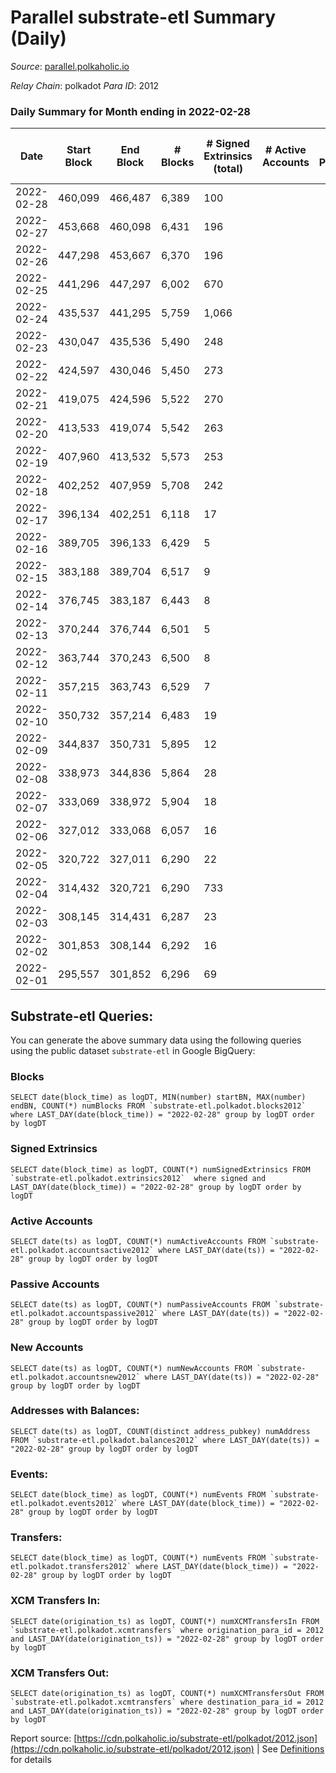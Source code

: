 # Parallel substrate-etl Summary (Daily)

_Source_: [parallel.polkaholic.io](https://parallel.polkaholic.io)

*Relay Chain*: polkadot
*Para ID*: 2012



### Daily Summary for Month ending in 2022-02-28


| Date | Start Block | End Block | # Blocks | # Signed Extrinsics (total) | # Active Accounts | # Passive | # New | # Addresses with Balances | # Events | # Transfers | # XCM Transfers In | # XCM Transfers Out | Issues | 
| ---- | ----------- | --------- | -------- | --------------------------- | ----------------- | --------- | ----- | ------------------------- | -------- | ----------- | ------------------ | ------------------- | ------ |
| 2022-02-28 | 460,099 | 466,487 | 6,389 | 100 |  |  |  | 34,447 | 13,183 |   |   |   |  |
| 2022-02-27 | 453,668 | 460,098 | 6,431 | 196 |  |  |  | 34,447 | 13,643 | 1 ($0.76) |   |   |  |
| 2022-02-26 | 447,298 | 453,667 | 6,370 | 196 |  |  |  | 34,446 | 13,523 |   |   |   |  |
| 2022-02-25 | 441,296 | 447,297 | 6,002 | 670 |  |  |  | 34,446 | 28,887 |   |   |   |  |
| 2022-02-24 | 435,537 | 441,295 | 5,759 | 1,066 |  |  |  | 32,761 | 36,979 | 1 ($1.34) |   |   |  |
| 2022-02-23 | 430,047 | 435,536 | 5,490 | 248 |  |  |  | 29,733 | 11,974 |   |   |   |  |
| 2022-02-22 | 424,597 | 430,046 | 5,450 | 273 |  |  |  | 29,733 | 11,987 |   |   |   |  |
| 2022-02-21 | 419,075 | 424,596 | 5,522 | 270 |  |  |  | 29,733 | 12,126 |   |   |   |  |
| 2022-02-20 | 413,533 | 419,074 | 5,542 | 263 |  |  |  | 29,733 | 12,139 |   |   |   |  |
| 2022-02-19 | 407,960 | 413,532 | 5,573 | 253 |  |  |  | 29,733 | 12,155 |   |   |   |  |
| 2022-02-18 | 402,252 | 407,959 | 5,708 | 242 |  |  |  | 29,733 | 12,389 |   |   |   |  |
| 2022-02-17 | 396,134 | 402,251 | 6,118 | 17 |  |  |  | 29,733 | 12,299 |   |   |   |  |
| 2022-02-16 | 389,705 | 396,133 | 6,429 | 5 |  |  |  | 29,733 | 12,882 |   |   |   |  |
| 2022-02-15 | 383,188 | 389,704 | 6,517 | 9 |  |  |  | 29,733 | 13,075 |   |   |   |  |
| 2022-02-14 | 376,745 | 383,187 | 6,443 | 8 |  |  |  | 29,733 | 12,922 |   |   |   |  |
| 2022-02-13 | 370,244 | 376,744 | 6,501 | 5 |  |  |  | 29,733 | 13,028 |   |   |   |  |
| 2022-02-12 | 363,744 | 370,243 | 6,500 | 8 |  |  |  | 29,733 | 13,037 |   |   |   |  |
| 2022-02-11 | 357,215 | 363,743 | 6,529 | 7 |  |  |  | 29,733 | 13,092 |   |   |   |  |
| 2022-02-10 | 350,732 | 357,214 | 6,483 | 19 |  |  |  |  | 13,042 |   |   |   |  |
| 2022-02-09 | 344,837 | 350,731 | 5,895 | 12 |  |  |  | 29,733 | 11,840 |   |   |   |  |
| 2022-02-08 | 338,973 | 344,836 | 5,864 | 28 |  |  |  | 29,733 | 11,835 |   |   |   |  |
| 2022-02-07 | 333,069 | 338,972 | 5,904 | 18 |  |  |  | 29,733 | 11,882 |   |   |   |  |
| 2022-02-06 | 327,012 | 333,068 | 6,057 | 16 |  |  |  | 29,733 | 12,173 |   |   |   |  |
| 2022-02-05 | 320,722 | 327,011 | 6,290 | 22 |  |  |  | 29,733 | 12,660 |   |   |   |  |
| 2022-02-04 | 314,432 | 320,721 | 6,290 | 733 |  |  |  | 29,733 | 89,619 | 14,323 ($1,365,753.86) |   |   |  |
| 2022-02-03 | 308,145 | 314,431 | 6,287 | 23 |  |  |  | 29,475 | 12,663 | 1 ($1,407,313.06) |   |   |  |
| 2022-02-02 | 301,853 | 308,144 | 6,292 | 16 |  |  |  | 29,475 | 12,644 |   |   |   |  |
| 2022-02-01 | 295,557 | 301,852 | 6,296 | 69 |  |  |  |  | 12,848 | 15 ($370,535.85) |   |   |  |

## Substrate-etl Queries:
You can generate the above summary data using the following queries using the public dataset `substrate-etl` in Google BigQuery:


### Blocks
```
SELECT date(block_time) as logDT, MIN(number) startBN, MAX(number) endBN, COUNT(*) numBlocks FROM `substrate-etl.polkadot.blocks2012`  where LAST_DAY(date(block_time)) = "2022-02-28" group by logDT order by logDT
```


### Signed Extrinsics
```
SELECT date(block_time) as logDT, COUNT(*) numSignedExtrinsics FROM `substrate-etl.polkadot.extrinsics2012`  where signed and LAST_DAY(date(block_time)) = "2022-02-28" group by logDT order by logDT
```


### Active Accounts
```
SELECT date(ts) as logDT, COUNT(*) numActiveAccounts FROM `substrate-etl.polkadot.accountsactive2012` where LAST_DAY(date(ts)) = "2022-02-28" group by logDT order by logDT
```


### Passive Accounts
```
SELECT date(ts) as logDT, COUNT(*) numPassiveAccounts FROM `substrate-etl.polkadot.accountspassive2012` where LAST_DAY(date(ts)) = "2022-02-28" group by logDT order by logDT
```


### New Accounts
```
SELECT date(ts) as logDT, COUNT(*) numNewAccounts FROM `substrate-etl.polkadot.accountsnew2012` where LAST_DAY(date(ts)) = "2022-02-28" group by logDT order by logDT
```


### Addresses with Balances:
```
SELECT date(ts) as logDT, COUNT(distinct address_pubkey) numAddress FROM `substrate-etl.polkadot.balances2012` where LAST_DAY(date(ts)) = "2022-02-28" group by logDT order by logDT
```


### Events:
```
SELECT date(block_time) as logDT, COUNT(*) numEvents FROM `substrate-etl.polkadot.events2012` where LAST_DAY(date(block_time)) = "2022-02-28" group by logDT order by logDT
```


### Transfers:
```
SELECT date(block_time) as logDT, COUNT(*) numEvents FROM `substrate-etl.polkadot.transfers2012` where LAST_DAY(date(block_time)) = "2022-02-28" group by logDT order by logDT
```


### XCM Transfers In:
```
SELECT date(origination_ts) as logDT, COUNT(*) numXCMTransfersIn FROM `substrate-etl.polkadot.xcmtransfers` where origination_para_id = 2012 and LAST_DAY(date(origination_ts)) = "2022-02-28" group by logDT order by logDT
```


### XCM Transfers Out:
```
SELECT date(origination_ts) as logDT, COUNT(*) numXCMTransfersOut FROM `substrate-etl.polkadot.xcmtransfers` where destination_para_id = 2012 and LAST_DAY(date(origination_ts)) = "2022-02-28" group by logDT order by logDT
```



Report source: [https://cdn.polkaholic.io/substrate-etl/polkadot/2012.json](https://cdn.polkaholic.io/substrate-etl/polkadot/2012.json) | See [Definitions](/DEFINITIONS.md) for details
